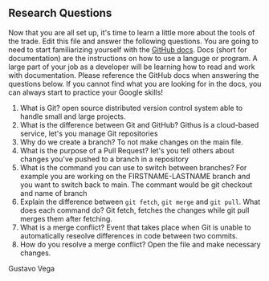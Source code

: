 ## Research Questions 

Now that you are all set up, it's time to learn a little more about the tools of the trade. Edit this file and answer the following questions. You are going to need to start familiarizing yourself with the [GitHub docs](https://docs.github.com/en). Docs (short for documentation) are the instructions on how to use a languge or program. A large part of your job as a developer will be learning how to read and work with documentation. Please reference the GitHub docs when answering the questions below. If you cannot find what you are looking for in the docs, you can always start to practice your Google skills!

1. What is Git? open source distributed version control system able to handle small and large projects.
2. What is the difference between Git and GitHub? Githus is a cloud-based service, let's you manage Git repositories
3. Why do we create a branch? To not make changes on the main file.
4. What is the purpose of a Pull Request? let's you tell others about changes you've pushed to a branch in a repository
5. What is the command you can use to switch between branches? For example you are working on the FIRSTNAME-LASTNAME branch and you want to switch back to main. The commant would be git checkout and name of branch
6. Explain the difference between `git fetch`, `git merge` and `git pull`. What does each command do? Git fetch, fetches the changes while git pull merges them after fetching.
7. What is a merge conflict? Event that takes place when Git is unable to automatically reseolve differences in code between two commits.
8. How do you resolve a merge conflict? Open the file and make necessary changes.

Gustavo Vega
